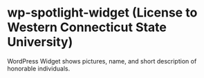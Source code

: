 # wp-spotlight-widget (License to Western Connecticut State University) 
WordPress Widget shows pictures, name, and short description of honorable individuals.
